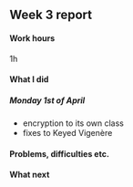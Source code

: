 ## Week 3 report

#### Work hours
1h

#### What I did

##### Monday 1st of April
- encryption to its own class
- fixes to Keyed Vigenère


#### Problems, difficulties etc.

#### What next